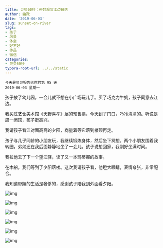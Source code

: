 ```yaml
---
title: 贝贝60秒：带娃观赏江边日落
author: 曲政
date: '2019-06-03'
slug: sunset-on-river
tags:
- 孩子
- 风景
- 体会
- 好不好
- 作品
- 微信
categories:
- 贝贝60秒
typora-root-url: ../../static
---
```


```
今天是贝贝报告给你的第 95 天 
2019-06-03 星期一
```

孩子放了幼儿园，一会儿就不想在小广场玩儿了。买了巧克力牛奶，孩子同意去江边。

我买过艺仓美术馆《天野喜孝》展的预售票，今天到了门口，冷冷清清的。听说是周一闭馆，孩子挺高兴。

我请孩子看江对面高高的夕阳，商量着等它落到楼顶再走。

孩子与几乎同龄的小朋友玩，我继续锻炼身体，然后坐下冥想。两个小朋友围着我转圈，弟弟还在我后面静静地坐了一会儿。孩子说想回家，我刚好坐满时间。

我拉他去了下一个望江驿，读了又一本玛蒂娜的故事。

在木船，我们等到了夕阳落楼。这次我请孩子看，他瞪大眼睛，表情夸张，非常配合。

我知道带娃的生活是奢侈的，感谢孩子陪我到外面看夕阳。

![img](/images/2019-06-03-%E8%B4%9D%E8%B4%9D60%E7%A7%92%EF%BC%9A%E5%B8%A6%E5%A8%83%E8%A7%82%E8%B5%8F%E6%B1%9F%E8%BE%B9%E6%97%A5%E8%90%BD/640-20200416120159947.jpeg)

![img](/images/2019-06-03-%E8%B4%9D%E8%B4%9D60%E7%A7%92%EF%BC%9A%E5%B8%A6%E5%A8%83%E8%A7%82%E8%B5%8F%E6%B1%9F%E8%BE%B9%E6%97%A5%E8%90%BD/640-20200416120159993.jpeg)

![img](/images/2019-06-03-%E8%B4%9D%E8%B4%9D60%E7%A7%92%EF%BC%9A%E5%B8%A6%E5%A8%83%E8%A7%82%E8%B5%8F%E6%B1%9F%E8%BE%B9%E6%97%A5%E8%90%BD/640-20200416120200049.jpeg)

![img](/images/2019-06-03-%E8%B4%9D%E8%B4%9D60%E7%A7%92%EF%BC%9A%E5%B8%A6%E5%A8%83%E8%A7%82%E8%B5%8F%E6%B1%9F%E8%BE%B9%E6%97%A5%E8%90%BD/640-20200416120159985.jpeg)

![img](/images/2019-06-03-%E8%B4%9D%E8%B4%9D60%E7%A7%92%EF%BC%9A%E5%B8%A6%E5%A8%83%E8%A7%82%E8%B5%8F%E6%B1%9F%E8%BE%B9%E6%97%A5%E8%90%BD/640-20200416120200048.jpeg)

![img](/images/2019-06-03-%E8%B4%9D%E8%B4%9D60%E7%A7%92%EF%BC%9A%E5%B8%A6%E5%A8%83%E8%A7%82%E8%B5%8F%E6%B1%9F%E8%BE%B9%E6%97%A5%E8%90%BD/640-20200416120200039.jpeg)


